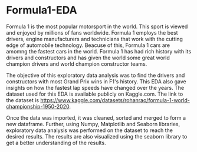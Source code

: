 # Formula1-EDA

Formula 1 is the most popular motorsport in the world. This sport is viewed and enjoyed by millions of fans worldwide. Formula 1 employs the best drivers, engine manufacturers and technicians that work with the cutting edge of automobile technology. Beacuse of this, Formula 1 cars are amomng the fastest cars in the world. Formula 1 has had  rich history with its drivers and constructors and has given the world some great world champion drivers and world champion constructor teams.

The objective of this exploratory data analysis was to find the drivers and constructors with most Grand Prix wins in F1's history. This EDA also gave insights on how the fastest lap speeds have changed over the years. The dataset used for this EDA is available publicly on Kaggle.com. The link to the dataset is https://www.kaggle.com/datasets/rohanrao/formula-1-world-championship-1950-2020.

Once the data was imported, it was cleaned, sorted and merged to form a new dataframe. Further, using Numpy, Matplotlib and Seaborn libraries, exploratory data analysis was performed on the dataset to reach the desired results. The results are also visualized using the seaborn library to get a better understanding of the results.
